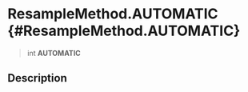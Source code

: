 ResampleMethod.AUTOMATIC {#ResampleMethod.AUTOMATIC}
========================

> int **AUTOMATIC**

Description
-----------
